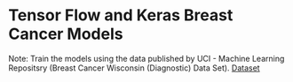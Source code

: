 # Tensor Flow and Keras Breast Cancer Models


Note: Train the models using the data published by UCI - Machine Learning Repositsry (Breast Cancer Wisconsin (Diagnostic) Data Set). [Dataset](http://archive.ics.uci.edu/ml/datasets/Breast+Cancer+Wisconsin+%28Diagnostic%29)
